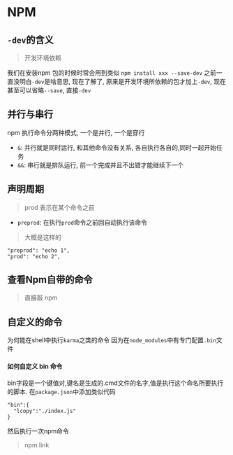 # NPM



## `-dev`的含义
> 开发环境依赖

我们在安装npm 包的时候时常会用到类似 `npm install xxx --save-dev`
之前一直没明白`-dev`是啥意思, 现在了解了, 原来是开发环境所依赖的包才加上`-dev`, 
现在甚至可以省略`--save`, 直接`-dev`


## 并行与串行
npm 执行命令分两种模式, 一个是并行, 一个是穿行 

* `&`: 并行就是同时运行, 和其他命令没有关系, 各自执行各自的,同时一起开始任务 
* `&&`:  串行就是排队运行, 前一个完成并且不出错才能继续下一个


## 声明周期
> prod 表示在某个命令之前
* `preprod`: 在执行`prod`命令之前回自动执行该命令

> 大概是这样的
```
"preprod": "echo 1",
"prod": "echo 2",
```


## 查看Npm自带的命令
> 直接敲 npm



## 自定义的命令
为何能在shell中执行`karma`之类的命令
因为在`node_modules`中有专门配置`.bin`文件

#### 如何自定义 bin 命令
bin字段是一个键值对,键名是生成的.cmd文件的名字,值是执行这个命名所要执行的脚本.
在`package.json`中添加类似代码
```
"bin":{
  "lcopy":"./index.js"
}
```
然后执行一次npm命令
> npm link